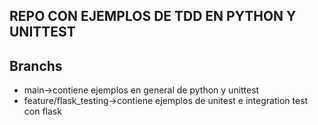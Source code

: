 ## REPO CON EJEMPLOS DE TDD EN PYTHON Y UNITTEST

## Branchs

* main->contiene ejemplos en general de python y unittest
* feature/flask_testing->contiene ejemplos de unitest e integration test con flask